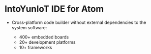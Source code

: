 # IntoYunIoT IDE for Atom

* Cross-platform code builder without external dependencies to the system
  software:

    - 400+ embedded boards
    - 20+ development platforms
    - 10+ frameworks
